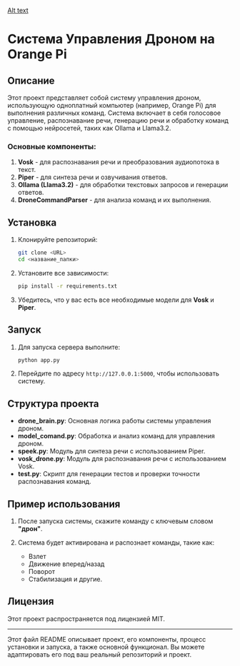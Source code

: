 [Alt text](2025060604056.png)

# Система Управления Дроном на Orange Pi

## Описание

Этот проект представляет собой систему управления дроном, использующую одноплатный компьютер (например, Orange Pi) для выполнения различных команд. Система включает в себя голосовое управление, распознавание речи, генерацию речи и обработку команд с помощью нейросетей, таких как Ollama и Llama3.2.

### Основные компоненты:

1. **Vosk** - для распознавания речи и преобразования аудиопотока в текст.
2. **Piper** - для синтеза речи и озвучивания ответов.
3. **Ollama (Llama3.2)** - для обработки текстовых запросов и генерации ответов.
4. **DroneCommandParser** - для анализа команд и их выполнения.

## Установка

1. Клонируйте репозиторий:

   ```bash
   git clone <URL>
   cd <название_папки>
   ```

2. Установите все зависимости:

   ```bash
   pip install -r requirements.txt
   ```

3. Убедитесь, что у вас есть все необходимые модели для **Vosk** и **Piper**.

## Запуск

1. Для запуска сервера выполните:

   ```bash
   python app.py
   ```
2. Перейдите по адресу `http://127.0.0.1:5000`, чтобы использовать систему.

## Структура проекта

* **drone\_brain.py**: Основная логика работы системы управления дроном.
* **model\_comand.py**: Обработка и анализ команд для управления дроном.
* **speek.py**: Модуль для синтеза речи с использованием Piper.
* **vosk\_drone.py**: Модуль для распознавания речи с использованием Vosk.
* **test.py**: Скрипт для генерации тестов и проверки точности распознавания команд.

## Пример использования

1. После запуска системы, скажите команду с ключевым словом **"дрон"**.
2. Система будет активирована и распознает команды, такие как:

   * Взлет
   * Движение вперед/назад
   * Поворот
   * Стабилизация и другие.

## Лицензия

Этот проект распространяется под лицензией MIT.

---

Этот файл README описывает проект, его компоненты, процесс установки и запуска, а также основной функционал. Вы можете адаптировать его под ваш реальный репозиторий и проект.
